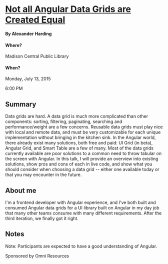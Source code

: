 # [Not all Angular Data Grids are Created Equal](http://www.meetup.com/MadisonJS/events/220340781/)
**By Alexander Harding**

#### Where?
Madison Central Public Library

#### When?
Monday, July 13, 2015

6:00 PM

## Summary
Data grids are hard. A data grid is much more complicated than other components: sorting, filtering, paginating, searching and performance/weight are a few concerns. Reusable data grids must play nice with local and remote data, and must be very customizable for each unique implementation without bringing in the kitchen sink. In the Angular world, there already exist many solutions, both free and paid: UI Grid (in beta), Angular Grid, and Smart Table are a few of many. Most of the data grids currently available are poor solutions to a common need to throw tabular on the screen with Angular. In this talk, I will provide an overview into existing solutions, show pros and cons of each in live code, and show what you should consider when choosing a data grid -- either one available today or that you may encounter in the future.

## About me
I'm a frontend developer with Angular experience, and I've both built and consumed Angular data grids for a UI library built on Angular in my day job that many other teams consume with many different requirements. After the third iteration, we finally got it right. 

## Notes
Note: Participants are expected to have a good understanding of Angular.

Sponsored by Omni Resources